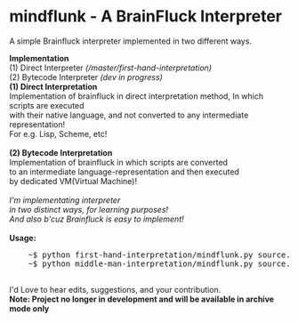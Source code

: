 # mindflunk - A BrainFluck Interpreter
A simple Brainfluck interpreter implemented in two different ways.  <br/>

<strong>Implementation </strong>  <br/>
(1) Direct Interpreter  <i>(/master/first-hand-interpretation)</i>   <br/>
(2) Bytecode Interpreter  <i>(dev in progress)</i>
<br/>
<strong>(1) Direct Interpretation  </strong>   <br/>
Implementation of brainfluck in direct interpretation method, In which scripts are executed  
with their native language, and not converted to any intermediate representation!  <br/>
For e.g. Lisp, Scheme, etc! <br/>
<br/>
<strong>(2) Bytecode Interpretation   </strong><br/>
Implementation of brainfluck in which scripts are converted    
to an intermediate language-representation and then executed   
by dedicated VM(Virtual Machine)!     
<br/>
<i>I'm implementating interpreter   
in two distinct ways, for learning purposes!    
And also b'cuz Brainfluck is easy to implement!     </i>
<br/>
<br/>
<strong>Usage:</strong> <br/>
<pre>
    ~$ python first-hand-interpretation/mindflunk.py source.bf
    ~$ python middle-man-interpretation/mindflunk.py source.bf
    
</pre>

I'd Love to hear edits, suggestions, and your contribution. <br/>
<b>Note: Project no longer in development and will be available in archive mode only</b>
